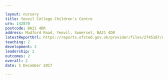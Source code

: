 ```yaml
---

layout: nursery
title: Yeovil College Children's Centre
urn: 142870
postcode: BA21 4DR
address: Mudford Road, Yeovil, Somerset, BA21 4DR
latestReportUrl: https://reports.ofsted.gov.uk/provider/files/2745187/urn/142870.pdf
teaching: 2
development: 2
leadership: 2
outcomes: 2
overall: 2
date: 5 December 2017

---
```


